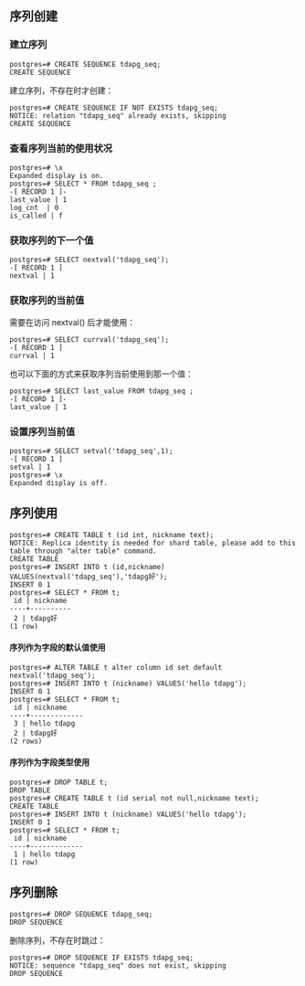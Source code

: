 ## 序列创建
### 建立序列
```
postgres=# CREATE SEQUENCE tdapg_seq;
CREATE SEQUENCE
```

建立序列，不存在时才创建：
```
postgres=# CREATE SEQUENCE IF NOT EXISTS tdapg_seq; 
NOTICE: relation "tdapg_seq" already exists, skipping
CREATE SEQUENCE
```

### 查看序列当前的使用状况
```
postgres=# \x 
Expanded display is on.
postgres=# SELECT * FROM tdapg_seq ;
-[ RECORD 1 ]-
last_value | 1
log_cnt  | 0
is_called | f
```

### 获取序列的下一个值
```
postgres=# SELECT nextval('tdapg_seq');
-[ RECORD 1 ]
nextval | 1
```

### 获取序列的当前值
需要在访问 nextval() 后才能使用：
```
postgres=# SELECT currval('tdapg_seq');
-[ RECORD 1 ]
currval | 1
```

也可以下面的方式来获取序列当前使用到那一个值：
```
postgres=# SELECT last_value FROM tdapg_seq ;
-[ RECORD 1 ]-
last_value | 1
```

### 设置序列当前值
```
postgres=# SELECT setval('tdapg_seq',1);
-[ RECORD 1 ]
setval | 1
postgres=# \x
Expanded display is off.
```

## 序列使用
```
postgres=# CREATE TABLE t (id int, nickname text);
NOTICE: Replica identity is needed for shard table, please add to this table through "alter table" command.
CREATE TABLE
postgres=# INSERT INTO t (id,nickname) VALUES(nextval('tdapg_seq'),'tdapg好');  
INSERT 0 1
postgres=# SELECT * FROM t;
 id | nickname 
----+----------
 2 | tdapg好
(1 row)
```

#### 序列作为字段的默认值使用
```
postgres=# ALTER TABLE t alter column id set default nextval('tdapg_seq');
postgres=# INSERT INTO t (nickname) VALUES('hello tdapg');                     
INSERT 0 1
postgres=# SELECT * FROM t;
 id | nickname  
----+-------------
 3 | hello tdapg
 2 | tdapg好
(2 rows)
```

#### 序列作为字段类型使用
```
postgres=# DROP TABLE t;
DROP TABLE
postgres=# CREATE TABLE t (id serial not null,nickname text);
CREATE TABLE
postgres=# INSERT INTO t (nickname) VALUES('hello tdapg');  
INSERT 0 1
postgres=# SELECT * FROM t;
 id | nickname  
----+-------------
 1 | hello tdapg
(1 row)
```

## 序列删除
```
postgres=# DROP SEQUENCE tdapg_seq;
DROP SEQUENCE
```

删除序列，不存在时跳过：
```
postgres=# DROP SEQUENCE IF EXISTS tdapg_seq;  
NOTICE: sequence "tdapg_seq" does not exist, skipping
DROP SEQUENCE
```
